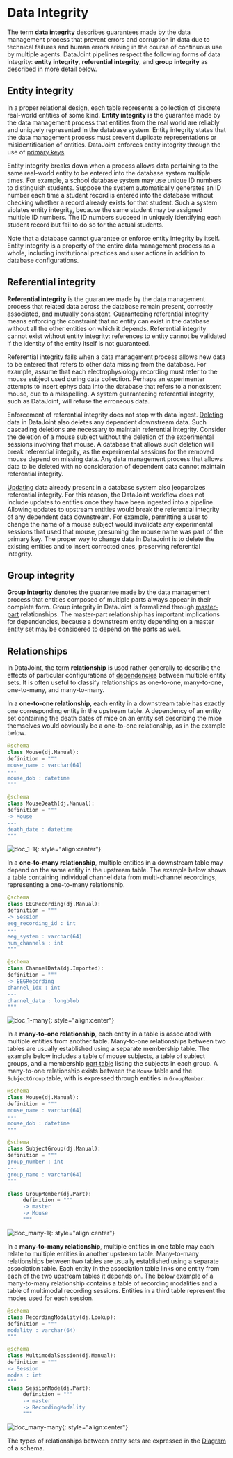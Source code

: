 # Data Integrity

The term **data integrity** describes  guarantees made by the data management process 
that prevent errors and corruption in data due to technical failures and human errors 
arising in the course of continuous use by multiple agents.
DataJoint pipelines respect the following forms of data integrity: **entity 
integrity**, **referential integrity**, and **group integrity** as described in more 
detail below.

## Entity integrity

In a proper relational design, each table represents a collection of discrete 
real-world entities of some kind.
**Entity integrity** is the guarantee made by the data management process that entities 
from the real world are reliably and uniquely represented in the database system.
Entity integrity states that the data management process must prevent duplicate 
representations or misidentification of entities.
DataJoint enforces entity integrity through the use of 
[primary keys](./tables/primary.md).

Entity integrity breaks down when a process allows data pertaining to the same 
real-world entity to be entered into the database system multiple times.
For example, a school database system may use unique ID numbers to distinguish students.
Suppose the system automatically generates an ID number each time a student record is 
entered into the database without checking whether a record already exists for that 
student.
Such a system violates entity integrity, because the same student may be assigned 
multiple ID numbers.
The ID numbers succeed in uniquely identifying each student record but fail to do so 
for the actual students.

Note that a database cannot guarantee or enforce entity integrity by itself.
Entity integrity is a property of the entire data management process as a whole, 
including institutional practices and user actions in addition to database 
configurations.

## Referential integrity

**Referential integrity** is the guarantee made by the data management process that 
related data across the database remain present, correctly associated, and mutually 
consistent.
Guaranteeing referential integrity means enforcing the constraint that no entity can 
exist in the database without all the other entities on which it depends.
Referential integrity cannot exist without entity integrity: references to entity 
cannot be validated if the identity of the entity itself is not guaranteed.

Referential integrity fails when a data management process allows new data to be 
entered that refers to other data missing from the database.
For example, assume that each electrophysiology recording must refer to the mouse 
subject used during data collection.
Perhaps an experimenter attempts to insert ephys data into the database that refers to 
a nonexistent mouse, due to a misspelling.
A system guaranteeing referential integrity, such as DataJoint, will refuse the 
erroneous data.

Enforcement of referential integrity does not stop with data ingest.
[Deleting](../manipulation/delete.md) data in DataJoint also deletes any dependent 
downstream data.
Such cascading deletions are necessary to maintain referential integrity.
Consider the deletion of a mouse subject without the deletion of the experimental 
sessions involving that mouse.
A database that allows such deletion will break referential integrity, as the 
experimental sessions for the removed mouse depend on missing data.
Any data management process that allows data to be deleted with no consideration of 
dependent data cannot maintain referential integrity.

[Updating](../manipulation/update.md) data already present in a database system also 
jeopardizes referential integrity.
For this reason, the DataJoint workflow does not include updates to entities once they 
have been ingested into a pipeline.
Allowing updates to upstream entities would break the referential integrity of any 
dependent data downstream.
For example, permitting a user to change the name of a mouse subject would invalidate 
any experimental sessions that used that mouse, presuming the mouse name was part of 
the primary key.
The proper way to change data in DataJoint is to delete the existing entities and to 
insert corrected ones, preserving referential integrity.

## Group integrity

**Group integrity** denotes the guarantee made by the data management process that 
entities composed of multiple parts always appear in their complete form.
Group integrity in DataJoint is formalized through 
[master-part](./tables/master-part.md) relationships.
The master-part relationship has important implications for dependencies, because a 
downstream entity depending on a master entity set may be considered to depend on the 
parts as well.

## Relationships

In DataJoint, the term **relationship** is used rather generally to describe the 
effects of particular configurations of [dependencies](./tables/dependencies.md) 
between multiple entity sets.
It is often useful to classify relationships as one-to-one, many-to-one, one-to-many, 
and many-to-many.

In a **one-to-one relationship**, each entity in a downstream table has exactly one 
corresponding entity in the upstream table.
A dependency of an entity set containing the death dates of mice on an entity set 
describing the mice themselves would obviously be a one-to-one relationship, as in the 
example below.

```python
@schema
class Mouse(dj.Manual):
definition = """
mouse_name : varchar(64)
---
mouse_dob : datetime
"""

@schema
class MouseDeath(dj.Manual):
definition = """
-> Mouse
---
death_date : datetime
"""
```

![doc_1-1](../images/doc_1-1.png){: style="align:center"}

In a **one-to-many relationship**, multiple entities in a downstream table may depend 
on the same entity in the upstream table.
The example below shows a table containing individual channel data from multi-channel 
recordings, representing a one-to-many relationship.

```python
@schema
class EEGRecording(dj.Manual):
definition = """
-> Session
eeg_recording_id : int
---
eeg_system : varchar(64)
num_channels : int
"""

@schema
class ChannelData(dj.Imported):
definition = """
-> EEGRecording
channel_idx : int
---
channel_data : longblob
"""
```
![doc_1-many](../images/doc_1-many.png){: style="align:center"}

In a **many-to-one relationship**, each entity in a table is associated with multiple 
entities from another table.
Many-to-one relationships between two tables are usually established using a separate 
membership table.
The example below includes a table of mouse subjects, a table of subject groups, and a 
membership [part table](./tables/master-part.md) listing the subjects in each group.
A many-to-one relationship exists between the `Mouse` table and the `SubjectGroup` 
table, with is expressed through entities in `GroupMember`.

```python
@schema
class Mouse(dj.Manual):
definition = """
mouse_name : varchar(64)
---
mouse_dob : datetime
"""

@schema
class SubjectGroup(dj.Manual):
definition = """
group_number : int
---
group_name : varchar(64)
"""

class GroupMember(dj.Part):
     definition = """
     -> master
     -> Mouse
     """
```

![doc_many-1](../images/doc_many-1.png){: style="align:center"}

In a **many-to-many relationship**, multiple entities in one table may each relate to 
multiple entities in another upstream table.
Many-to-many relationships between two tables are usually established using a separate 
association table.
Each entity in the association table links one entity from each of the two upstream 
tables it depends on.
The below example of a many-to-many relationship contains a table of recording 
modalities and a table of multimodal recording sessions.
Entities in a third table represent the modes used for each session.

```python
@schema
class RecordingModality(dj.Lookup):
definition = """
modality : varchar(64)
"""

@schema
class MultimodalSession(dj.Manual):
definition = """
-> Session
modes : int
"""
class SessionMode(dj.Part):
     definition = """
     -> master
     -> RecordingModality
     """
```

![doc_many-many](../images/doc_many-many.png){: style="align:center"}

The types of relationships between entity sets are expressed in the 
[Diagram](diagrams.md) of a schema.
